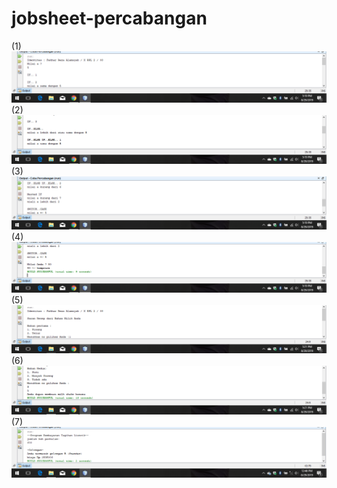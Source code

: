 # jobsheet-percabangan
(1)
![alt text](https://github.com/rezaalamsyah/jobsheet-percabangan/blob/master/Screenshot%20(9).png "(1)")
(2)
![alt text](https://github.com/rezaalamsyah/jobsheet-percabangan/blob/master/Screenshot%20(10).png "(2)")
(3)
![alt text](https://github.com/rezaalamsyah/jobsheet-percabangan/blob/master/Screenshot%20(11).png "(3)")
(4)
![alt text](https://github.com/rezaalamsyah/jobsheet-percabangan/blob/master/Screenshot%20(12).png "(4)")
(5)
![alt text](https://github.com/rezaalamsyah/jobsheet-percabangan/blob/master/Screenshot%20(13).png "(5)")
(6)
![alt text](https://github.com/rezaalamsyah/jobsheet-percabangan/blob/master/Screenshot%20(14).png "(6)")
(7)
![alt text](https://github.com/rezaalamsyah/jobsheet-percabangan/blob/master/Screenshot%20(15).png "(7)")
